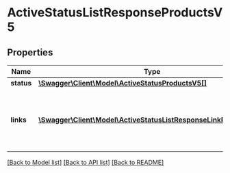 # ActiveStatusListResponseProductsV5

## Properties
Name | Type | Description | Notes
------------ | ------------- | ------------- | -------------
**status** | [**\Swagger\Client\Model\ActiveStatusProductsV5[]**](ActiveStatusProductsV5.md) |  | [optional] 
**links** | [**\Swagger\Client\Model\ActiveStatusListResponseLinkProductsV5[]**](ActiveStatusListResponseLinkProductsV5.md) | a list of links that can be used for pagination (among others). | [optional] 

[[Back to Model list]](../../README.md#documentation-for-models) [[Back to API list]](../../README.md#documentation-for-api-endpoints) [[Back to README]](../../README.md)


